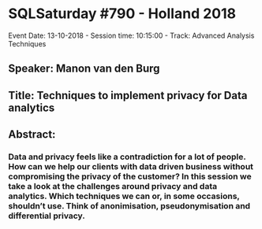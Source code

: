 # SQLSaturday #790 - Holland 2018
Event Date: 13-10-2018 - Session time: 10:15:00 - Track: Advanced Analysis Techniques
## Speaker: Manon van den Burg
## Title: Techniques to implement privacy for Data analytics
## Abstract:
### Data and privacy feels like a contradiction for a lot of people. How can we help our clients with data driven business without compromising the privacy of the customer? In this session we take a look at the challenges around privacy and data analytics. Which techniques we can or, in some occasions, shouldn’t use. Think of anonimisation, pseudonymisation and differential privacy.

